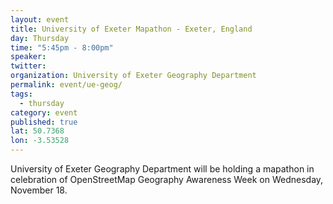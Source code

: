 ```yaml
---
layout: event
title: University of Exeter Mapathon - Exeter, England
day: Thursday
time: "5:45pm - 8:00pm"
speaker: 
twitter: 
organization: University of Exeter Geography Department
permalink: event/ue-geog/
tags: 
  - thursday
category: event
published: true
lat: 50.7368
lon: -3.53528
---
```


University of Exeter Geography Department will be holding a mapathon in celebration of OpenStreetMap Geography Awareness Week on Wednesday, November 18.  
